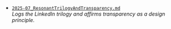 - [`2025-07_ResonantTrilogyAndTransparency.md`](2025-07_ResonantTrilogyAndTransparency.md)  
  _Logs the LinkedIn trilogy and affirms transparency as a design principle._
